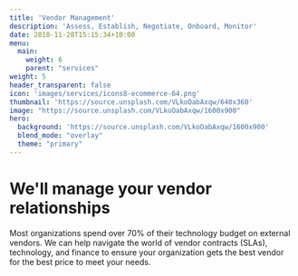 ```yaml
---
title: 'Vendor Management'
description: 'Assess, Establish, Negotiate, Onboard, Monitor'
date: 2018-11-28T15:15:34+10:00
menu:
  main:
    weight: 6
    parent: "services"
weight: 5
header_transparent: false
icon: 'images/services/icons8-ecommerce-64.png'
thumbnail: 'https://source.unsplash.com/VLkoOabAxqw/640x360'
image: "https://source.unsplash.com/VLkoOabAxqw/1600x900"
hero:
  background: 'https://source.unsplash.com/VLkoOabAxqw/1600x900'
  blend_mode: "overlay"
  theme: "primary"
---
```


# We'll manage your vendor relationships

Most organizations spend over 70% of their technology budget on external vendors. We can help navigate the world of vendor contracts (SLAs), technology, and finance to ensure your organization gets the best vendor for the best price to meet your needs.
